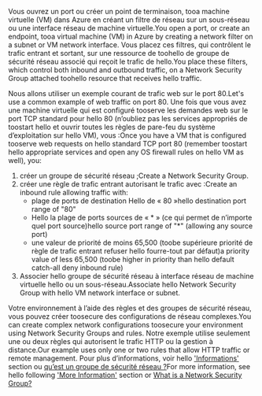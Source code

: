 <span data-ttu-id="a3395-101">Vous ouvrez un port ou créer un point de terminaison, tooa machine virtuelle (VM) dans Azure en créant un filtre de réseau sur un sous-réseau ou une interface réseau de machine virtuelle.</span><span class="sxs-lookup"><span data-stu-id="a3395-101">You open a port, or create an endpoint, tooa virtual machine (VM) in Azure by creating a network filter on a subnet or VM network interface.</span></span> <span data-ttu-id="a3395-102">Vous placez ces filtres, qui contrôlent le trafic entrant et sortant, sur une ressource de toohello de groupe de sécurité réseau associé qui reçoit le trafic de hello.</span><span class="sxs-lookup"><span data-stu-id="a3395-102">You place these filters, which control both inbound and outbound traffic, on a Network Security Group attached toohello resource that receives hello traffic.</span></span>

<span data-ttu-id="a3395-103">Nous allons utiliser un exemple courant de trafic web sur le port 80.</span><span class="sxs-lookup"><span data-stu-id="a3395-103">Let's use a common example of web traffic on port 80.</span></span> <span data-ttu-id="a3395-104">Une fois que vous avez une machine virtuelle qui est configuré tooserve les demandes web sur le port TCP standard pour hello 80 (n’oubliez pas les services appropriés de toostart hello et ouvrir toutes les règles de pare-feu du système d’exploitation sur hello VM), vous :</span><span class="sxs-lookup"><span data-stu-id="a3395-104">Once you have a VM that is configured tooserve web requests on hello standard TCP port 80 (remember toostart hello appropriate services and open any OS firewall rules on hello VM as well), you:</span></span>

1. <span data-ttu-id="a3395-105">créer un groupe de sécurité réseau ;</span><span class="sxs-lookup"><span data-stu-id="a3395-105">Create a Network Security Group.</span></span>
2. <span data-ttu-id="a3395-106">créer une règle de trafic entrant autorisant le trafic avec :</span><span class="sxs-lookup"><span data-stu-id="a3395-106">Create an inbound rule allowing traffic with:</span></span>
   * <span data-ttu-id="a3395-107">plage de ports de destination Hello de « 80 »</span><span class="sxs-lookup"><span data-stu-id="a3395-107">hello destination port range of "80"</span></span>
   * <span data-ttu-id="a3395-108">Hello la plage de ports sources de « * » (ce qui permet de n’importe quel port source)</span><span class="sxs-lookup"><span data-stu-id="a3395-108">hello source port range of "*" (allowing any source port)</span></span>
   * <span data-ttu-id="a3395-109">une valeur de priorité de moins 65,500 (toobe supérieure priorité de règle de trafic entrant refuser hello fourre-tout par défaut)</span><span class="sxs-lookup"><span data-stu-id="a3395-109">a priority value of less 65,500 (toobe higher in priority than hello default catch-all deny inbound rule)</span></span>
3. <span data-ttu-id="a3395-110">Associer hello groupe de sécurité réseau à interface réseau de machine virtuelle hello ou un sous-réseau.</span><span class="sxs-lookup"><span data-stu-id="a3395-110">Associate hello Network Security Group with hello VM network interface or subnet.</span></span>

<span data-ttu-id="a3395-111">Votre environnement à l’aide des règles et des groupes de sécurité réseau, vous pouvez créer toosecure des configurations de réseau complexes.</span><span class="sxs-lookup"><span data-stu-id="a3395-111">You can create complex network configurations toosecure your environment using Network Security Groups and rules.</span></span> <span data-ttu-id="a3395-112">Notre exemple utilise seulement une ou deux règles qui autorisent le trafic HTTP ou la gestion à distance.</span><span class="sxs-lookup"><span data-stu-id="a3395-112">Our example uses only one or two rules that allow HTTP traffic or remote management.</span></span> <span data-ttu-id="a3395-113">Pour plus d’informations, voir hello ['Informations'](#more-information-on-network-security-groups) section ou [qu’est un groupe de sécurité réseau ?](../articles/virtual-network/virtual-networks-nsg.md)</span><span class="sxs-lookup"><span data-stu-id="a3395-113">For more information, see hello following ['More Information'](#more-information-on-network-security-groups) section or [What is a Network Security Group?](../articles/virtual-network/virtual-networks-nsg.md)</span></span>


